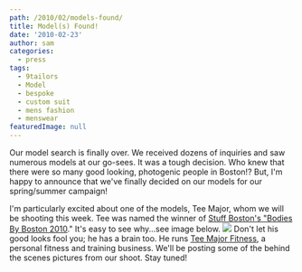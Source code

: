 ```yaml
---
path: /2010/02/models-found/
title: Model(s) Found!
date: '2010-02-23'
author: sam
categories:
  - press
tags:
  - 9tailors
  - Model
  - bespoke
  - custom suit
  - mens fashion
  - menswear
featuredImage: null
---
```

Our model search is finally over. We received dozens of inquiries and saw numerous models at our go-sees. It was a tough decision. Who knew that there were so many good looking, photogenic people in Boston!? But, I'm happy to announce that we've finally decided on our models for our spring/summer campaign!

I'm particularly excited about one of the models, Tee Major, whom we will be shooting this week. Tee was named the winner of [Stuff Boston's "Bodies By Boston 2010](http://stuffboston.com/photos/features/category21040/picture637299.aspx)." It's easy to see why...see image below. 
[![](http://teemajorsbootcamp.webs.com/MMarsden_080712_5932.jpg)](http://teemajorsbootcamp.webs.com/MMarsden_080712_5932.jpg)
Don't let his good looks fool you; he has a brain too. He runs [Tee Major Fitness](http://www.teemajorfitness.com/), a personal fitness and training business.
 We'll be posting some of the behind the scenes pictures from our shoot. Stay tuned!